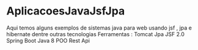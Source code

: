# AplicacoesJavaJsfJpa
Aqui temos alguns exemplos de sistemas java para web usando jsf , jpa e hibernate dentre outras tecnologias
Ferramentas :
Tomcat
Jpa
JSF 2.0
Spring Boot
Java 8
POO
Rest Api
